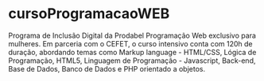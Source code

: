 # cursoProgramacaoWEB
Programa de Inclusão Digital da Prodabel Programação Web exclusivo para mulheres.  Em parceria com o CEFET, o curso intensivo conta com 120h de duração, abordando temas como Markup language - HTML/CSS, Lógica de Programação, HTML5, Linguagem de Programação - Javascript, Back-end, Base de Dados, Banco de Dados e PHP orientado a objetos.

